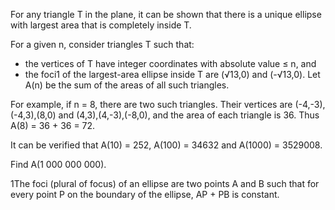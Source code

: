 

For any triangle T in the plane, it can be shown that there is a unique ellipse with largest area that is completely inside T.



For a given n, consider triangles T such that:
- the vertices of T have integer coordinates with absolute value &#8804; n, and 
- the foci1 of the largest-area ellipse inside T are (&#8730;13,0) and (-&#8730;13,0).
Let A(n) be the sum of the areas of all such triangles.


For example, if n = 8, there are two such triangles. Their vertices are (-4,-3),(-4,3),(8,0) and (4,3),(4,-3),(-8,0), and the area of each triangle is 36. Thus A(8) = 36 + 36 = 72.


It can be verified that A(10) = 252, A(100) = 34632 and A(1000) = 3529008.


Find A(1 000 000 000).


1The foci (plural of focus) of an ellipse are two points A and B such that for every point P on the boundary of the ellipse, AP + PB is constant.



